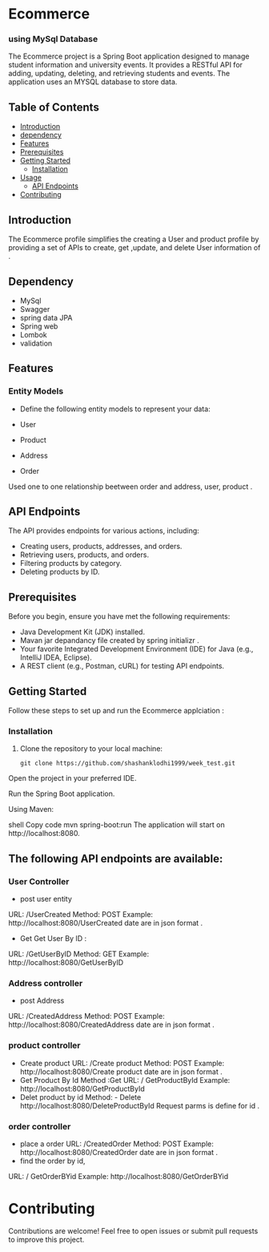 
#  Ecommerce
### using MySql Database 

The  Ecommerce project is a Spring Boot application designed to manage student information and university events. It provides a RESTful API for adding, updating, deleting, and retrieving students and events. The application uses an MYSQL  database to store data.

## Table of Contents

- [Introduction](#introduction)
- [dependency](#dependency)
- [Features](#features)
- [Prerequisites](#prerequisites)
- [Getting Started](#getting-started)
  - [Installation](#installation)
- [Usage](#usage)
  - [API Endpoints](#api-endpoints)
- [Contributing](#contributing)


## Introduction

The  Ecommerce profile  simplifies the creating  a User and product  profile by providing a set of APIs to create, get ,update, and delete User information of .

## Dependency
- MySql
- Swagger 
- spring data JPA
- Spring web 
- Lombok
- validation
## Features
### Entity Models
- Define the following entity models to     represent your data:

- User
- Product
- Address
- Order

 Used one to one relationship beetween order and address, user, product .

## API Endpoints
The API provides endpoints for various actions, including:

- Creating users, products, addresses, and orders.
- Retrieving users, products, and orders.
- Filtering products by category.
- Deleting products by ID.

## Prerequisites

Before you begin, ensure you have met the following requirements:

- Java Development Kit (JDK) installed.
- Mavan jar depandancy file created by spring initializr .
- Your favorite Integrated Development Environment (IDE) for Java (e.g., IntelliJ IDEA, Eclipse).
- A REST client (e.g., Postman, cURL) for testing API endpoints.

## Getting Started

Follow these steps to set up and run the  Ecommerce applciation :

### Installation

1. Clone the repository to your local machine:

   ```shell
   git clone https://github.com/shashanklodhi1999/week_test.git
Open the project in your preferred IDE.

Run the Spring Boot application.

Using Maven:

shell
Copy code
mvn spring-boot:run
The application will start on http://localhost:8080.

 ## The following API endpoints are available:
### User Controller
- post user entity 

URL: /UserCreated
Method: POST
Example: http://localhost:8080/UserCreated
date are in json format .

- Get Get User By ID :

URL: /GetUserByID
Method: GET
Example: http://localhost:8080/GetUserByID
### Address controller
- post Address

URL: /CreatedAddress
Method: POST
Example: http://localhost:8080/CreatedAddress
date are in json format .
### product controller 
- Create product 
URL: /Create product
Method: POST
Example: http://localhost:8080/Create product
date are in json format .
- Get Product By Id
Method :Get
URL: / GetProductById 
Example: http://localhost:8080/GetProductById 
- Delet product by  id
Method: - Delete
http://localhost:8080/DeleteProductById
Request parms is define for id .
### order controller 
- place a order 
URL: /CreatedOrder
Method: POST
Example: http://localhost:8080/CreatedOrder
date are in json format .
 - find the order by id,
 
 URL: / GetOrderBYid 
Example: http://localhost:8080/GetOrderBYid








# Contributing
Contributions are welcome! Feel free to open issues or submit pull requests to improve this project.
